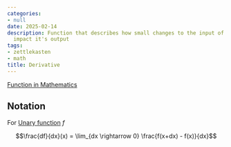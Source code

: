 ```yaml
---
categories:
- null
date: 2025-02-14
description: Function that describes how small changes to the input of the function
  impact it's output
tags:
- zettlekasten
- math
title: Derivative
---
```


[Function in Mathematics](Function%20in%20Mathematics.md)

## Notation

For [Unary function](Unary%20function.md) $f$ 

$$\frac{df}{dx}(x) = \lim_{dx \rightarrow 0}  \frac{f(x+dx) - f(x)}{dx}$$
